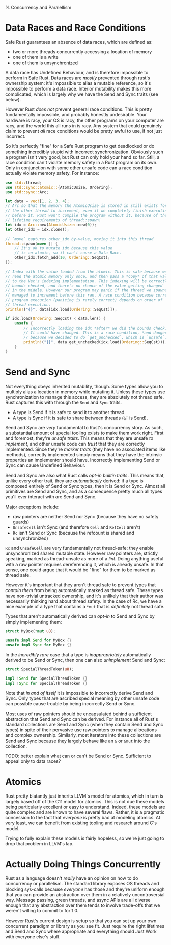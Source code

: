 % Concurrency and Paralellism



# Data Races and Race Conditions

Safe Rust guarantees an absence of data races, which are defined as:

* two or more threads concurrently accessing a location of memory
* one of them is a write
* one of them is unsynchronized

A data race has Undefined Behaviour, and is therefore impossible to perform
in Safe Rust. Data races are *mostly* prevented through rust's ownership system:
it's impossible to alias a mutable reference, so it's impossible to perform a
data race. Interior mutability makes this more complicated, which is largely why
we have the Send and Sync traits (see below).

However Rust *does not* prevent general race conditions. This is
pretty fundamentally impossible, and probably honestly undesirable. Your hardware
is racy, your OS is racy, the other programs on your computer are racy, and the
world this all runs in is racy. Any system that could genuinely claim to prevent
*all* race conditions would be pretty awful to use, if not just incorrect.

So it's perfectly "fine" for a Safe Rust program to get deadlocked or do
something incredibly stupid with incorrect synchronization. Obviously such a
program isn't very good, but Rust can only hold your hand so far. Still, a
race condition can't violate memory safety in a Rust program on
its own. Only in conjunction with some other unsafe code can a race condition
actually violate memory safety. For instance:

```rust
use std::thread;
use std::sync::atomic::{AtomicUsize, Ordering};
use std::sync::Arc;

let data = vec![1, 2, 3, 4];
// Arc so that the memory the AtomicUsize is stored in still exists for
// the other thread to increment, even if we completely finish executing
// before it. Rust won't compile the program without it, because of the
// lifetime requirements of thread::spawn!
let idx = Arc::new(AtomicUsize::new(0));
let other_idx = idx.clone();

// `move` captures other_idx by-value, moving it into this thread
thread::spawn(move || {
    // It's ok to mutate idx because this value
    // is an atomic, so it can't cause a Data Race.
    other_idx.fetch_add(10, Ordering::SeqCst);
});

// Index with the value loaded from the atomic. This is safe because we
// read the atomic memory only once, and then pass a *copy* of that value
// to the Vec's indexing implementation. This indexing will be correctly
// bounds checked, and there's no chance of the value getting changed
// in the middle. However our program may panic if the thread we spawned
// managed to increment before this ran. A race condition because correct
// program execution (panicing is rarely correct) depends on order of
// thread execution.
println!("{}", data[idx.load(Ordering::SeqCst)]);

if idx.load(Ordering::SeqCst) < data.len() {
    unsafe {
        // Incorrectly loading the idx *after* we did the bounds check.
        // It could have changed. This is a race condition, *and dangerous*
        // because we decided to do `get_unchecked`, which is `unsafe`.
        println!("{}", data.get_unchecked(idx.load(Ordering::SeqCst)));
    }
}
```




# Send and Sync

Not everything obeys inherited mutability, though. Some types allow you to multiply
alias a location in memory while mutating it. Unless these types use synchronization
to manage this access, they are absolutely not thread safe. Rust captures this with
through the `Send` and `Sync` traits.

* A type is Send if it is safe to send it to another thread.
* A type is Sync if it is safe to share between threads (`&T` is Send).

Send and Sync are *very* fundamental to Rust's concurrency story. As such, a
substantial amount of special tooling exists to make them work right. First and
foremost, they're *unsafe traits*. This means that they are unsafe *to implement*,
and other unsafe code can *trust* that they are correctly implemented. Since
they're *marker traits* (they have no associated items like methods), correctly
implemented simply means that they have the intrinsic properties an implementor
should have. Incorrectly implementing Send or Sync can cause Undefined Behaviour.

Send and Sync are also what Rust calls *opt-in builtin traits*.
This means that, unlike every other trait, they are *automatically* derived:
if a type is composed entirely of Send or Sync types, then it is Send or Sync.
Almost all primitives are Send and Sync, and as a consequence pretty much
all types you'll ever interact with are Send and Sync.

Major exceptions include:

* raw pointers are neither Send nor Sync (because they have no safety guards)
* `UnsafeCell` isn't Sync (and therefore `Cell` and `RefCell` aren't)
* `Rc` isn't Send or Sync (because the refcount is shared and unsynchronized)

`Rc` and `UnsafeCell` are very fundamentally not thread-safe: they enable
unsynchronized shared mutable state. However raw pointers are, strictly speaking,
marked as thread-unsafe as more of a *lint*. Doing anything useful
with a raw pointer requires dereferencing it, which is already unsafe. In that
sense, one could argue that it would be "fine" for them to be marked as thread safe.

However it's important that they aren't thread safe to prevent types that
*contain them* from being automatically marked as thread safe. These types have
non-trivial untracked ownership, and it's unlikely that their author was
necessarily thinking hard about thread safety. In the case of Rc, we have a nice
example of a type that contains a `*mut` that is *definitely* not thread safe.

Types that aren't automatically derived can *opt-in* to Send and Sync by simply
implementing them:

```rust
struct MyBox(*mut u8);

unsafe impl Send for MyBox {}
unsafe impl Sync for MyBox {}
```

In the *incredibly rare* case that a type is *inappropriately* automatically
derived to be Send or Sync, then one can also *unimplement* Send and Sync:

```rust
struct SpecialThreadToken(u8);

impl !Send for SpecialThreadToken {}
impl !Sync for SpecialThreadToken {}
```

Note that *in and of itself* it is impossible to incorrectly derive Send and Sync.
Only types that are ascribed special meaning by other unsafe code can possible cause
trouble by being incorrectly Send or Sync.

Most uses of raw pointers should be encapsulated behind a sufficient abstraction
that Send and Sync can be derived. For instance all of Rust's standard
collections are Send and Sync (when they contain Send and Sync types)
in spite of their pervasive use raw pointers to
manage allocations and complex ownership. Similarly, most iterators into these
collections are Send and Sync because they largely behave like an `&` or `&mut`
into the collection.

TODO: better explain what can or can't be Send or Sync. Sufficient to appeal
only to data races?




# Atomics

Rust pretty blatantly just inherits LLVM's model for atomics, which in turn is
largely based off of the C11 model for atomics. This is not due these models
being particularly excellent or easy to understand. Indeed, these models are
quite complex and are known to have several flaws. Rather, it is a pragmatic
concession to the fact that *everyone* is pretty bad at modeling atomics. At very
least, we can benefit from existing tooling and research around C's model.

Trying to fully explain these models is fairly hopeless, so we're just going to
drop that problem in LLVM's lap.




# Actually Doing Things Concurrently

Rust as a language doesn't *really* have an opinion on how to do concurrency or
parallelism. The standard library exposes OS threads and blocking sys-calls
because *everyone* has those and they're uniform enough that you can provide
an abstraction over them in a relatively uncontroversial way. Message passing,
green threads, and async APIs are all diverse enough that any abstraction over
them tends to involve trade-offs that we weren't willing to commit to for 1.0.

However Rust's current design is setup so that you can set up your own
concurrent paradigm or library as you see fit. Just require the right
lifetimes and Send and Sync where appropriate and everything should Just Work
with everyone else's stuff.




[llvm-conc]: http://llvm.org/docs/Atomics.html
[trpl-conc]: https://doc.rust-lang.org/book/concurrency.html
